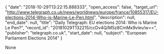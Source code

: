 {
  "date": "2018-10-29T13:22:15.888333", 
  "open_access": false, 
  "target_url": "http://www.telegraph.co.uk/news/worldnews/europe/france/10855317/EU-elections-2014-Who-is-Marine-Le-Pen.html", 
  "description": null, 
  "end_date": null, 
  "title": "Daily Telegraph: EU elections 2014: Who is Marine Le Pen?", 
  "record_id": "20181029T132215/ccDv4Q/M5z8CmMx9vlev/w==", 
  "publisher": "telegraph.co.uk", 
  "start_date": null, 
  "subject": "European Parliament Elections 2014"
}

None